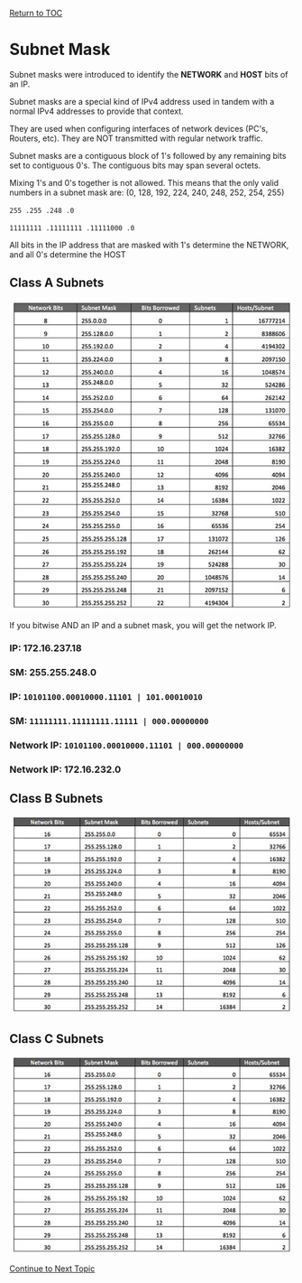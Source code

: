 <a href="https://github.com/CyberTrainingUSAF/08-Network-Programming/blob/master/00-Table-of-Contents.md" rel="Return to TOC"> Return to TOC </a>

# Subnet Mask

Subnet masks were introduced to identify the **NETWORK** and **HOST** bits of an IP.

Subnet masks are a special kind of IPv4 address used in tandem with a normal IPv4 addresses to provide that context.

They are used when configuring interfaces of network devices \(PC's, Routers, etc\). They are NOT transmitted with regular network traffic.

Subnet masks are a contiguous block of 1's followed by any remaining bits set to contiguous 0's. The contiguous bits may span several octets.

Mixing 1's and 0's together is not allowed. This means that the only valid numbers in a subnet mask are: \(0, 128, 192, 224, 240, 248, 252, 254, 255\)

`255 .255 .248 .0`

`11111111 .11111111 .11111000 .0`

All bits in the IP address that are masked with 1's determine the NETWORK, and all 0's determine the HOST

## Class A Subnets

![](../.gitbook/assets/subnet.png)

If you bitwise AND an IP and a subnet mask, you will get the network IP.

### **IP:**    172.16.237.18

### **SM:**   255.255.248.0

### **IP:**                `10101100.00010000.11101 | 101.00010010`

### **SM:**              `11111111.11111111.11111 | 000.00000000`

### **Network IP:** `10101100.00010000.11101 | 000.00000000`

### Network IP: 172.16.232.0

## Class B Subnets

![](../.gitbook/assets/subnetb.png)

## Class C Subnets

![](../.gitbook/assets/subnetc.png)

<a href="https://github.com/CyberTrainingUSAF/08-Network-Programming/blob/master/05-osi-layer-3/cidr.md" > Continue to Next Topic </a>
